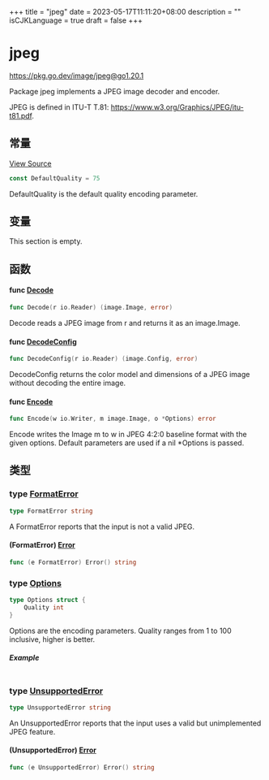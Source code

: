 +++
title = "jpeg"
date = 2023-05-17T11:11:20+08:00
description = ""
isCJKLanguage = true
draft = false
+++
# jpeg

https://pkg.go.dev/image/jpeg@go1.20.1



Package jpeg implements a JPEG image decoder and encoder.

JPEG is defined in ITU-T T.81: https://www.w3.org/Graphics/JPEG/itu-t81.pdf.



## 常量 

[View Source](https://cs.opensource.google/go/go/+/go1.20.1:src/image/jpeg/writer.go;l=565)

``` go 
const DefaultQuality = 75
```

DefaultQuality is the default quality encoding parameter.

## 变量

This section is empty.

## 函数

#### func [Decode](https://cs.opensource.google/go/go/+/go1.20.1:src/image/jpeg/reader.go;l=774) 

``` go 
func Decode(r io.Reader) (image.Image, error)
```

Decode reads a JPEG image from r and returns it as an image.Image.

#### func [DecodeConfig](https://cs.opensource.google/go/go/+/go1.20.1:src/image/jpeg/reader.go;l=781) 

``` go 
func DecodeConfig(r io.Reader) (image.Config, error)
```

DecodeConfig returns the color model and dimensions of a JPEG image without decoding the entire image.

#### func [Encode](https://cs.opensource.google/go/go/+/go1.20.1:src/image/jpeg/writer.go;l=575) 

``` go 
func Encode(w io.Writer, m image.Image, o *Options) error
```

Encode writes the Image m to w in JPEG 4:2:0 baseline format with the given options. Default parameters are used if a nil *Options is passed.

## 类型

### type [FormatError](https://cs.opensource.google/go/go/+/go1.20.1:src/image/jpeg/reader.go;l=18) 

``` go 
type FormatError string
```

A FormatError reports that the input is not a valid JPEG.

#### (FormatError) [Error](https://cs.opensource.google/go/go/+/go1.20.1:src/image/jpeg/reader.go;l=20) 

``` go 
func (e FormatError) Error() string
```

### type [Options](https://cs.opensource.google/go/go/+/go1.20.1:src/image/jpeg/writer.go;l=569) 

``` go 
type Options struct {
	Quality int
}
```

Options are the encoding parameters. Quality ranges from 1 to 100 inclusive, higher is better.

##### Example
``` go 
```

### type [UnsupportedError](https://cs.opensource.google/go/go/+/go1.20.1:src/image/jpeg/reader.go;l=23) 

``` go 
type UnsupportedError string
```

An UnsupportedError reports that the input uses a valid but unimplemented JPEG feature.

#### (UnsupportedError) [Error](https://cs.opensource.google/go/go/+/go1.20.1:src/image/jpeg/reader.go;l=25) 

``` go 
func (e UnsupportedError) Error() string
```